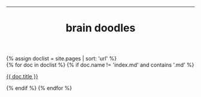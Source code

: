 ------
<html lang="en">
  <head>
    <meta charset="UTF-8">
    <meta name="viewport" content="width=device-width, initial-scale=1">
    <meta name="description" content="brain doodles"/>
    <meta property="og:title" content="brain doodles">
    <title>brain scribbles</title>
    <link href="https://fonts.googleapis.com/css2?family=Work+Sans:wght@300;400;500&display=swap" rel="stylesheet">
    <link rel="stylesheet" type="text/css" href="../stylesheet.css">
    <link rel="apple-touch-icon" sizes="57x57" href="../shortcut_icons/apple-icon-57x57.png">
    <link rel="apple-touch-icon" sizes="60x60" href="../shortcut_icons/apple-icon-60x60.png">
    <link rel="apple-touch-icon" sizes="72x72" href="../shortcut_icons/apple-icon-72x72.png">
    <link rel="apple-touch-icon" sizes="76x76" href="../shortcut_icons/apple-icon-76x76.png">
    <link rel="apple-touch-icon" sizes="114x114" href="../shortcut_icons/apple-icon-114x114.png">
    <link rel="apple-touch-icon" sizes="120x120" href="../shortcut_icons/apple-icon-120x120.png">
    <link rel="apple-touch-icon" sizes="144x144" href="../shortcut_icons/apple-icon-144x144.png">
    <link rel="apple-touch-icon" sizes="152x152" href="../shortcut_icons/apple-icon-152x152.png">
    <link rel="apple-touch-icon" sizes="180x180" href="../shortcut_icons/apple-icon-180x180.png">
    <link rel="icon" type="image/png" sizes="192x192"  href="../shortcut_icons/android-icon-192x192.png">
    <link rel="icon" type="image/png" sizes="32x32" href="../shortcut_icons/favicon-32x32.png">
    <link rel="icon" type="image/png" sizes="96x96" href="../shortcut_icons/favicon-96x96.png">
    <link rel="icon" type="image/png" sizes="16x16" href="../shortcut_icons/favicon-16x16.png">
    <link rel="manifest" href="../shortcut_icons/manifest.json">
    <meta name="msapplication-TileColor" content="#ffffff">
    <meta name="msapplication-TileImage" content="../ms-icon-144x144.png">
    <meta name="theme-color" content="#ffffff">
  </head>
    <body>
      <header>
        <h1>brain doodles</h1>
      </header>
      <main>
        {% assign doclist = site.pages | sort: 'url'  %}
          <div class="text-container-left">
          {% for doc in doclist %}
            {% if doc.name != 'index.md' and contains '.md' %}
              <p>
                <a href="{{ site.baseurl }}{{ doc.url }}">{{ doc.title }}</a>
              </p>
            {% endif %}
          {% endfor %}
          </div> 
      </main>
    </body>
</html>
